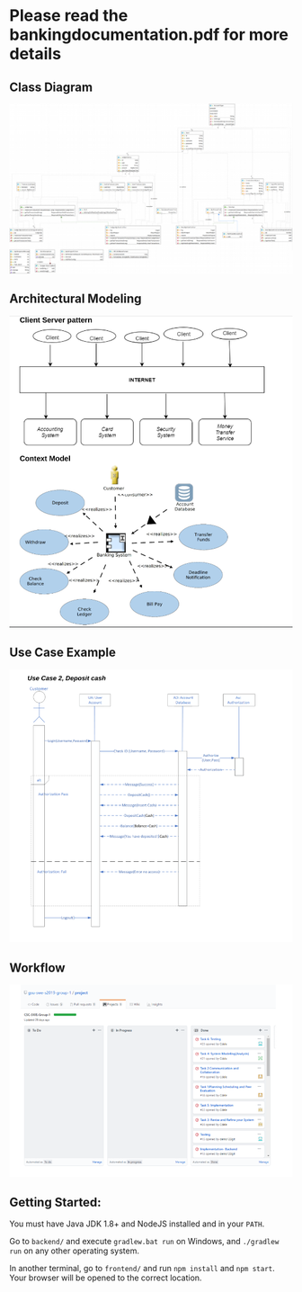 # Please read the bankingdocumentation.pdf for more details


## Class Diagram
![](https://raw.githubusercontent.com/nessico/pubBanking/main/img/bankingClassDiagram.PNG)

## Architectural Modeling
![](https://raw.githubusercontent.com/nessico/pubBanking/main/img/bankingArchitectureModeling.PNG)

## Use Case Example
![](https://raw.githubusercontent.com/nessico/pubBanking/main/img/bankingUseCase.PNG)

## Workflow
![](https://raw.githubusercontent.com/nessico/pubBanking/main/img/bankingWorkFlow.PNG)



## Getting Started:

You must have Java JDK 1.8+ and NodeJS installed and in your `PATH`.

Go to `backend/` and execute `gradlew.bat run` on Windows, and `./gradlew run`
on any other operating system.

In another terminal, go to `frontend/` and run `npm install` and `npm start`.
Your browser will be opened to the correct location.
